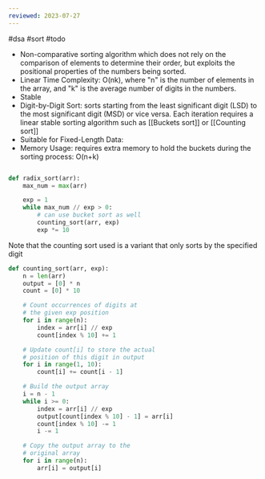 ```yaml
---
reviewed: 2023-07-27
---
```


#dsa #sort #todo

- Non-comparative sorting algorithm which does not rely on the comparison of elements to determine their order, but exploits the positional properties of the numbers being sorted.
- Linear Time Complexity: O(nk), where "n" is the number of elements in the array, and "k" is the average number of digits in the numbers.
- Stable
- Digit-by-Digit Sort: sorts starting from the least significant digit (LSD) to the most significant digit (MSD) or vice versa. Each iteration requires a linear stable sorting algorithm such as [[Buckets sort]] or [[Counting sort]]
- Suitable for Fixed-Length Data:
- Memory Usage: requires extra memory to hold the buckets during the sorting process: O(n+k)

```python

def radix_sort(arr):
    max_num = max(arr)

    exp = 1
    while max_num // exp > 0:
        # can use bucket sort as well
        counting_sort(arr, exp)
        exp *= 10
```

Note that the counting sort used is a variant that only sorts by the specified digit

```python
def counting_sort(arr, exp):
    n = len(arr)
    output = [0] * n
    count = [0] * 10

    # Count occurrences of digits at
    # the given exp position
    for i in range(n):
        index = arr[i] // exp
        count[index % 10] += 1

    # Update count[i] to store the actual
    # position of this digit in output
    for i in range(1, 10):
        count[i] += count[i - 1]

    # Build the output array
    i = n - 1
    while i >= 0:
        index = arr[i] // exp
        output[count[index % 10] - 1] = arr[i]
        count[index % 10] -= 1
        i -= 1

    # Copy the output array to the
    # original array
    for i in range(n):
        arr[i] = output[i]

```

